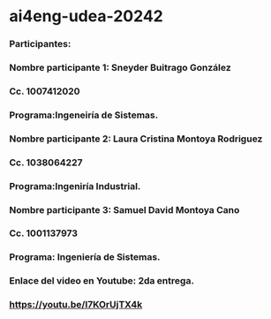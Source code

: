 # ai4eng-udea-20242

### Participantes:

### Nombre participante 1: Sneyder Buitrago González
### Cc. 1007412020 
### Programa:Ingeneiría de Sistemas.
### Nombre participante 2: Laura Cristina Montoya Rodriguez
### Cc. 1038064227 
### Programa:Ingeniría Industrial. 
### Nombre participante 3: Samuel David Montoya Cano 
### Cc. 1001137973 
### Programa: Ingeniería de Sistemas.

### Enlace del video en Youtube: 2da entrega. 
### https://youtu.be/l7KOrUjTX4k
